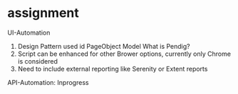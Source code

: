 # assignment
UI-Automation
1) Design Pattern used id PageObject Model
What is Pendig?
2) Script can be enhanced for other Brower options, currently only Chrome is considered
3) Need to include external reporting like Serenity or Extent reports

API-Automation:
Inprogress
